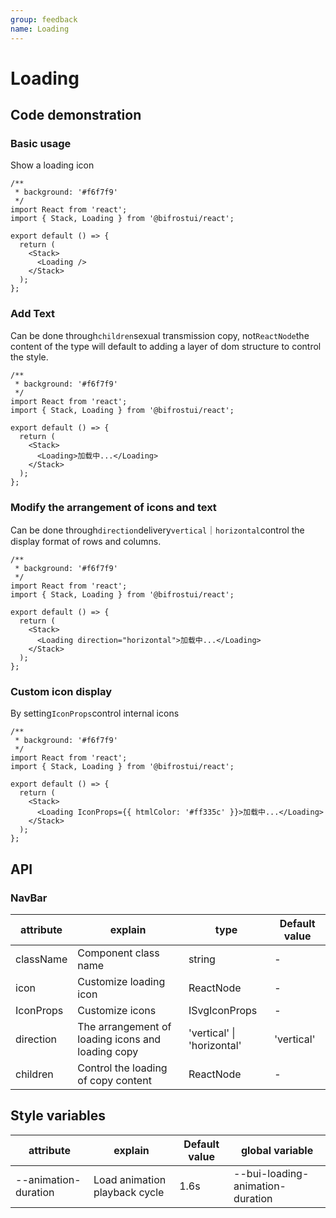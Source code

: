 ```yaml
---
group: feedback
name: Loading
---
```


# Loading

## Code demonstration

### Basic usage

Show a loading icon

```tsx
/**
 * background: '#f6f7f9'
 */
import React from 'react';
import { Stack, Loading } from '@bifrostui/react';

export default () => {
  return (
    <Stack>
      <Loading />
    </Stack>
  );
};
```

### Add Text

Can be done through`children`sexual transmission copy, not`ReactNode`the content of the type will default to adding a layer of dom structure to control the style.

```tsx
/**
 * background: '#f6f7f9'
 */
import React from 'react';
import { Stack, Loading } from '@bifrostui/react';

export default () => {
  return (
    <Stack>
      <Loading>加载中...</Loading>
    </Stack>
  );
};
```

### Modify the arrangement of icons and text

Can be done through`direction`delivery`vertical`｜`horizontal`control the display format of rows and columns.

```tsx
/**
 * background: '#f6f7f9'
 */
import React from 'react';
import { Stack, Loading } from '@bifrostui/react';

export default () => {
  return (
    <Stack>
      <Loading direction="horizontal">加载中...</Loading>
    </Stack>
  );
};
```

### Custom icon display

By setting`IconProps`control internal icons

```tsx
/**
 * background: '#f6f7f9'
 */
import React from 'react';
import { Stack, Loading } from '@bifrostui/react';

export default () => {
  return (
    <Stack>
      <Loading IconProps={{ htmlColor: '#ff335c' }}>加载中...</Loading>
    </Stack>
  );
};
```

## API

### NavBar

| attribute | explain                                           | type                       | Default value |
| --------- | ------------------------------------------------- | -------------------------- | ------------- |
| className | Component class name                              | string                     | -             |
| icon      | Customize loading icon                            | ReactNode                  | -             |
| IconProps | Customize icons                                   | ISvgIconProps              | -             |
| direction | The arrangement of loading icons and loading copy | 'vertical' \| 'horizontal' | 'vertical'    |
| children  | Control the loading of copy content               | ReactNode                  | -             |

## Style variables

| attribute            | explain                       | Default value | global variable                  |
| -------------------- | ----------------------------- | ------------- | -------------------------------- |
| --animation-duration | Load animation playback cycle | 1.6s          | --bui-loading-animation-duration |
